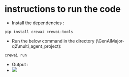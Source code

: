 # instructions to run the code 

* Install the dependencies :
```
pip install crewai crewai-tools
```
* Run the below command in the directory (\GenAIMajor-q2\multi_agent_project):
```
crewai run
```
* Output :
* ![](Agent-1.png)
